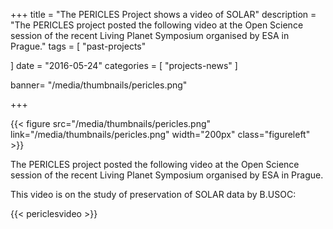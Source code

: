+++
title = "The PERICLES Project shows a video of SOLAR"
description = "The PERICLES project posted the following video at the Open Science session of the recent Living Planet Symposium organised by ESA in Prague."
tags = [
"past-projects"

]
date = "2016-05-24"
categories = [
   "projects-news"
]

banner= "/media/thumbnails/pericles.png"


+++

{{< figure src="/media/thumbnails/pericles.png"  link="/media/thumbnails/pericles.png"  width="200px" class="figureleft" >}}


The PERICLES project posted the following video at the Open Science session of the recent Living Planet Symposium organised by ESA in Prague.

This video is on the study of preservation of SOLAR data by B.USOC:

{{< periclesvideo >}}
